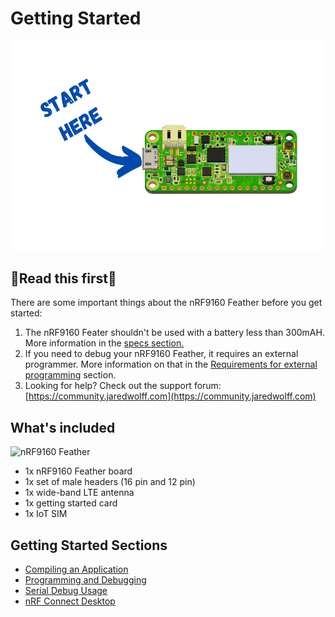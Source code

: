 # Getting Started

![Start here](img/start-here.png)

## 🚨Read this first🚨

There are some important things about the nRF9160 Feather before you get started:

1. The nRF9160 Feater shouldn't be used with a battery less than 300mAH. More information in the [specs section.](./nrf9160-specs.md)
1. If you need to debug your nRF9160 Feather, it requires an external programmer. More information on that in the [Requirements for external programming](nrf9160-programming-and-debugging.md#requirements-for-external-programming) section.
1. Looking for help? Check out the support forum: [https://community.jaredwolff.com](https://community.jaredwolff.com)

## What's included

![nRF9160 Feather](img/feather-trimmed.png)

- 1x nRF9160 Feather board
- 1x set of male headers (16 pin and 12 pin)
- 1x wide-band LTE antenna
- 1x getting started card
- 1x IoT SIM

## Getting Started Sections

- [Compiling an Application](nrf9160-compiling-app.md)
- [Programming and Debugging](nrf9160-programming-and-debugging.md)
- [Serial Debug Usage](nrf9160-serial-usage.md)
- [nRF Connect Desktop](nrf9160-nrf-connect-desktop.md)
